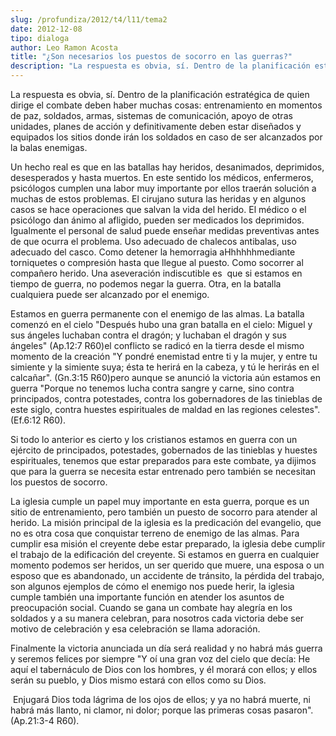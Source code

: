 ```yaml
---
slug: /profundiza/2012/t4/l11/tema2
date: 2012-12-08
tipo: dialoga
author: Leo Ramon Acosta
title: "¿Son necesarios los puestos de socorro en las guerras?"
description: "La respuesta es obvia, sí. Dentro de la planificación estratégica de quien  dirige el combate deben haber muchas cosas: entrenamiento en momentos de paz,  soldados, armas, sistemas de comunicación, apoyo de otras unidades, planes de  acción y definitivamente deben estar diseña..."
---
```


La respuesta es obvia, sí. Dentro de la planificación estratégica de quien dirige el combate deben haber muchas cosas: entrenamiento en momentos de paz, soldados, armas, sistemas de comunicación, apoyo de otras unidades, planes de acción y definitivamente deben estar diseñados y equipados los sitios donde irán los soldados en caso de ser alcanzados por la balas enemigas.

Un hecho real es que en las batallas hay heridos, desanimados, deprimidos, desesperados y hasta muertos. En este sentido los médicos, enfermeros, psicólogos cumplen una labor muy importante por ellos traerán solución a muchas de estos problemas. El cirujano sutura las heridas y en algunos casos se hace operaciones que salvan la vida del herido. El médico o el psicólogo dan ánimo al afligido, pueden ser medicados los deprimidos. Igualmente el personal de salud puede enseñar medidas preventivas antes de que ocurra el problema. Uso adecuado de chalecos antibalas, uso adecuado del casco. Como detener la hemorragia aHhhhhhmediante torniquetes o compresión hasta que llegue al puesto. Como socorrer al compañero herido. Una aseveración indiscutible es  que si estamos en tiempo de guerra, no podemos negar la guerra. Otra, en la batalla cualquiera puede ser alcanzado por el enemigo.

Estamos en guerra permanente con el enemigo de las almas. La batalla comenzó en el cielo "Después hubo una gran batalla en el cielo: Miguel y sus ángeles luchaban contra el dragón; y luchaban el dragón y sus ángeles" (Ap.12:7 R60)el conflicto se radicó en la tierra desde el mismo momento de la creación "Y pondré enemistad entre ti y la mujer, y entre tu simiente y la simiente suya; ésta te herirá en la cabeza, y tú le herirás en el calcañar". (Gn.3:15 R60)pero aunque se anunció la victoria aún estamos en guerra "Porque no tenemos lucha contra sangre y carne, sino contra principados, contra potestades, contra los gobernadores de las tinieblas de este siglo, contra huestes espirituales de maldad en las regiones celestes". (Ef.6:12 R60).

Si todo lo anterior es cierto y los cristianos estamos en guerra con un ejército de principados, potestades, gobernados de las tinieblas y huestes espirituales, tenemos que estar preparados para este combate, ya dijimos que para la guerra se necesita estar entrenado pero también se necesitan los puestos de socorro.

La iglesia cumple un papel muy importante en esta guerra, porque es un sitio de entrenamiento, pero también un puesto de socorro para atender al herido. La misión principal de la iglesia es la predicación del evangelio, que no es otra cosa que conquistar terreno de enemigo de las almas. Para cumplir esa misión el creyente debe estar preparado, la iglesia debe cumplir el trabajo de la edificación del creyente. Si estamos en guerra en cualquier momento podemos ser heridos, un ser querido que muere, una esposa o un esposo que es abandonado, un accidente de tránsito, la pérdida del trabajo, son algunos ejemplos de cómo el enemigo nos puede herir, la iglesia cumple también una importante función en atender los asuntos de preocupación social. Cuando se gana un combate hay alegría en los soldados y a su manera celebran, para nosotros cada victoria debe ser motivo de celebración y esa celebración se llama adoración.

Finalmente la victoria anunciada un día será realidad y no habrá más guerra y seremos felices por siempre "Y oí una gran voz del cielo que decía: He aquí el tabernáculo de Dios con los hombres, y él morará con ellos; y ellos serán su pueblo, y Dios mismo estará con ellos como su Dios.

 Enjugará Dios toda lágrima de los ojos de ellos; y ya no habrá muerte, ni habrá más llanto, ni clamor, ni dolor; porque las primeras cosas pasaron". (Ap.21:3-4 R60).
